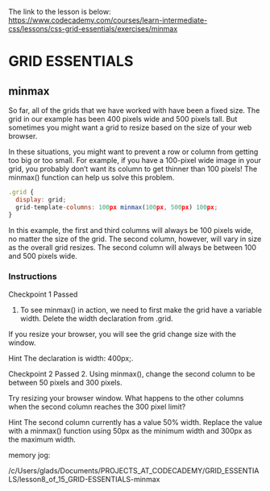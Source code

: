 The link to the lesson is below:
https://www.codecademy.com/courses/learn-intermediate-css/lessons/css-grid-essentials/exercises/minmax


# GRID ESSENTIALS

## minmax

So far, all of the grids that we have worked with have been a fixed size. The grid in our example has been 400 pixels wide and 500 pixels tall. But sometimes you might want a grid to resize based on the size of your web browser.

In these situations, you might want to prevent a row or column from getting too big or too small. For example, if you have a 100-pixel wide image in your grid, you probably don’t want its column to get thinner than 100 pixels! The minmax() function can help us solve this problem.

```js
.grid {
  display: grid;
  grid-template-columns: 100px minmax(100px, 500px) 100px;
}

```
In this example, the first and third columns will always be 100 pixels wide, no matter the size of the grid. The second column, however, will vary in size as the overall grid resizes. The second column will always be between 100 and 500 pixels wide.


### Instructions
Checkpoint 1 Passed

1. To see minmax() in action, we need to first make the grid have a variable width. Delete the width declaration from .grid.

If you resize your browser, you will see the grid change size with the window.


Hint
The declaration is width: 400px;.

Checkpoint 2 Passed
2. Using minmax(), change the second column to be between 50 pixels and 300 pixels.

Try resizing your browser window. What happens to the other columns when the second column reaches the 300 pixel limit?


Hint
The second column currently has a value 50% width. Replace the value with a minmax() function using 50px as the minimum width and 300px as the maximum width.


memory jog:



/c/Users/glads/Documents/PROJECTS_AT_CODECADEMY/GRID_ESSENTIALS/lesson8_of_15_GRID-ESSENTIALS-minmax
